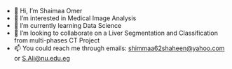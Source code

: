 - 👋 Hi, I’m Shaimaa Omer
- 👀 I’m interested in Medical Image Analysis
- 🌱 I’m currently learning Data Science
- 💞️ I’m looking to collaborate on a Liver Segmentation and Classification from multi-phases CT Project
- 📫 You could reach me through emails: shimmaa62shaheen@yahoo.com or S.Ali@nu.edu.eg

<!---
shimmaa/shimmaa is a ✨ special ✨ repository because its `README.md` (this file) appears on your GitHub profile.
You can click the Preview link to take a look at your changes.
--->
